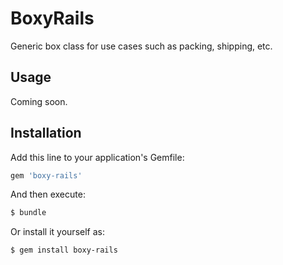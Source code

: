 # BoxyRails
Generic box class for use cases such as packing, shipping, etc.

## Usage
Coming soon.

## Installation
Add this line to your application's Gemfile:

```ruby
gem 'boxy-rails'
```

And then execute:
```bash
$ bundle
```

Or install it yourself as:
```bash
$ gem install boxy-rails
```
